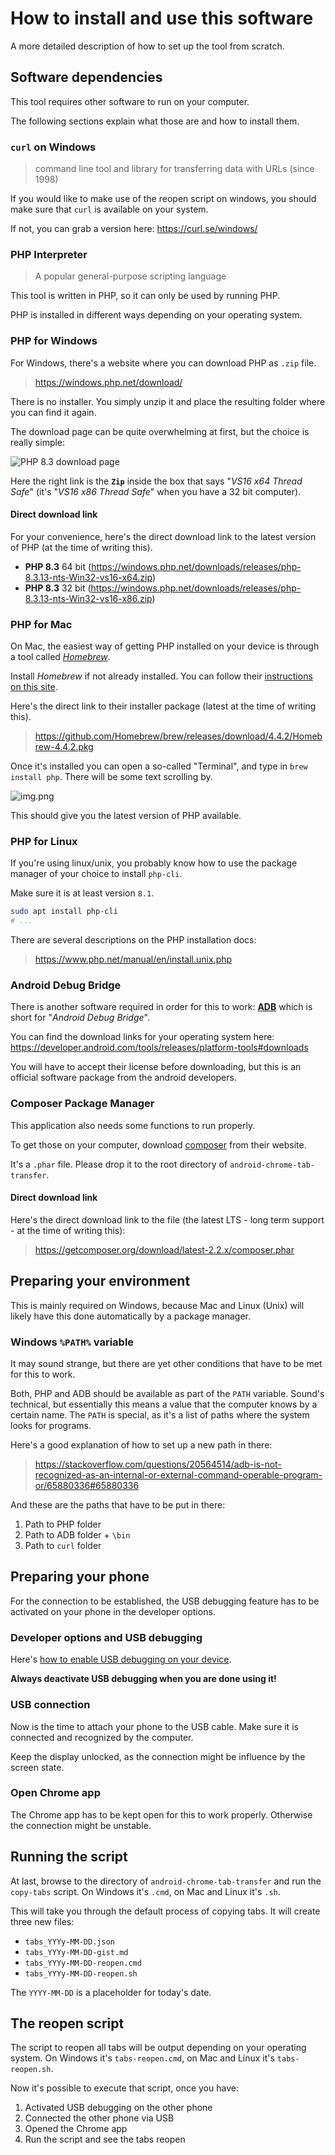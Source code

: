 # How to install and use this software

A more detailed description of how to set up the tool from scratch.

## Software dependencies

This tool requires other software to run on your computer.

The following sections explain what those are and how to install them.

### `curl` on Windows

> command line tool and library for transferring data with URLs (since 1998)

If you would like to make use of the reopen script on windows, you should make sure that `curl` is available on your system.

If not, you can grab a version here: https://curl.se/windows/

### PHP Interpreter

> A popular general-purpose scripting language

This tool is written in PHP, so it can only be used by running PHP.

PHP is installed in different ways depending on your operating system.

### PHP for Windows

For Windows, there's a website where you can download PHP as `.zip` file.

> https://windows.php.net/download/

There is no installer. You simply unzip it and place the resulting folder where you can find it again.

The download page can be quite overwhelming at first, but the choice is really simple:

![PHP 8.3 download page](res/php83_download.png)

Here the right link is the __`Zip`__ inside the box that says "*VS16 x64 Thread Safe*"
 (it's "*VS16 x86 Thread Safe*" when you have a 32 bit computer).

#### Direct download link

For your convenience, here's the direct download link to the latest version of PHP (at the time of writing this).

- **PHP 8.3** 64 bit (https://windows.php.net/downloads/releases/php-8.3.13-nts-Win32-vs16-x64.zip)
- **PHP 8.3** 32 bit (https://windows.php.net/downloads/releases/php-8.3.13-nts-Win32-vs16-x86.zip)

### PHP for Mac

On Mac, the easiest way of getting PHP installed on your device is through a tool called _[Homebrew](https://brew.sh/)_.

Install _Homebrew_ if not already installed. You can follow their [instructions on this site](https://brew.sh/).

Here's the direct link to their installer package (latest at the time of writing this).

> https://github.com/Homebrew/brew/releases/download/4.4.2/Homebrew-4.4.2.pkg

Once it's installed you can open a so-called "Terminal", and type in `brew install php`. There will be some text scrolling by.

![img.png](res/mac_brew_install.png)

This should give you the latest version of PHP available.

### PHP for Linux

If you're using linux/unix, you probably know how to use the package manager of your choice to install `php-cli`.

Make sure it is at least version `8.1`.

```bash
sudo apt install php-cli
# ...
```

There are several descriptions on the PHP installation docs:

> https://www.php.net/manual/en/install.unix.php

### Android Debug Bridge

There is another software required in order for this to work: __[ADB](https://en.wikipedia.org/wiki/Android_Debug_Bridge)__
 which is short for "_Android Debug Bridge_".

You can find the download links for your operating system here: https://developer.android.com/tools/releases/platform-tools#downloads

You will have to accept their license before downloading, but this is an official software package from the android developers.

### Composer Package Manager

This application also needs some functions to run properly.

To get those on your computer, download [composer](https://getcomposer.org/) from their website.

It's a `.phar` file. Please drop it to the root directory of `android-chrome-tab-transfer`.

#### Direct download link

Here's the direct download link to the file (the latest LTS - long term support - at the time of writing this):

> https://getcomposer.org/download/latest-2.2.x/composer.phar

## Preparing your environment

This is mainly required on Windows, because Mac and Linux (Unix) will likely have this done automatically by a package manager.

### Windows `%PATH%` variable

It may sound strange, but there are yet other conditions that have to be met for this to work.

Both, PHP and ADB should be available as part of the `PATH` variable. Sound's technical, but essentially this means
 a value that the computer knows by a certain name. The `PATH` is special, as it's a list of paths where the system
 looks for programs.

Here's a good explanation of how to set up a new path in there:

> https://stackoverflow.com/questions/20564514/adb-is-not-recognized-as-an-internal-or-external-command-operable-program-or/65880336#65880336

And these are the paths that have to be put in there:

1. Path to PHP folder
2. Path to ADB folder + `\bin`
3. Path to `curl` folder

## Preparing your phone

For the connection to be established, the USB debugging feature has to be activated on your phone in the developer options.

### Developer options and USB debugging

Here's [how to enable USB debugging on your device](https://developer.android.com/studio/debug/dev-options.html#Enable-debugging).

__Always deactivate USB debugging when you are done using it!__

### USB connection

Now is the time to attach your phone to the USB cable. Make sure it is connected and recognized by the computer.

Keep the display unlocked, as the connection might be influence by the screen state.

### Open Chrome app

The Chrome app has to be kept open for this to work properly. Otherwise the connection might be unstable.

## Running the script

At last, browse to the directory of `android-chrome-tab-transfer` and run the `copy-tabs` script.
 On Windows it's `.cmd`, on Mac and Linux it's `.sh`.

This will take you through the default process of copying tabs.
 It will create three new files:

- `tabs_YYYy-MM-DD.json`
- `tabs_YYYy-MM-DD-gist.md`
- `tabs_YYYy-MM-DD-reopen.cmd`
- `tabs_YYYy-MM-DD-reopen.sh`

The `YYYY-MM-DD` is a placeholder for today's date.

## The reopen script

The script to reopen all tabs will be output depending on your operating system.
 On Windows it's `tabs-reopen.cmd`, on Mac and Linux it's `tabs-reopen.sh`.

Now it's possible to execute that script, once you have:

1. Activated USB debugging on the other phone
2. Connected the other phone via USB
3. Opened the Chrome app
4. Run the script and see the tabs reopen
